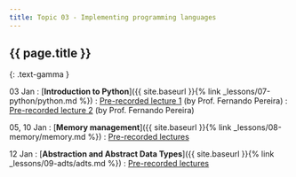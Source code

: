 ```yaml
---
title: Topic 03 - Implementing programming languages
---
```


## {{ page.title }}
{: .text-gamma }

03 Jan
: [**Introduction to Python**]({{ site.baseurl }}{% link _lessons/07-python/python.md %})
  : [Pre-recorded lecture 1](https://youtu.be/wSnCxSrHcho) (by Prof. Fernando Pereira)
  : [Pre-recorded lecture 2](https://youtu.be/0eJk49Qqvxk) (by Prof. Fernando Pereira)

05, 10 Jan
: [**Memory management**]({{ site.baseurl }}{% link _lessons/08-memory/memory.md %})
  : [Pre-recorded lectures](https://www.youtube.com/playlist?list=PLeIbBi3CwMZxEik6SHGVkc1x1VtTJBsaR)

12 Jan
: [**Abstraction and Abstract Data Types**]({{ site.baseurl }}{% link _lessons/09-adts/adts.md %})
  : [Pre-recorded lectures](https://www.youtube.com/playlist?list=PLeIbBi3CwMZzTwPtz2Vm4SoaB_aHaQMAU)
